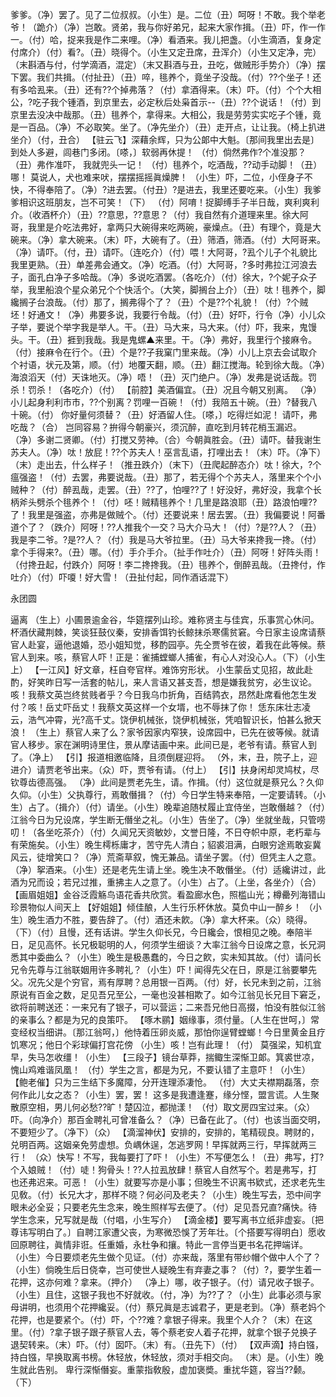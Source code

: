<!-- { "loadSidebar": true } -->
爹爹。（净）罢了。见了二位叔叔。（小生）是。二位（丑）呵呀！不敢。我个举老爷！（跪介）（净）岂敢。贤弟，我与你好弟兄，起来大家作揖。（丑）吓，作一作一。（付）哈，捉来我是作二来哩。（净）看酒来。我儿把盏。（小生滴酒，复身定付席介）（付）看?。（丑）晓得个。（小生又定丑席，丑浑介）（小生又定净，完）（末斟酒与付，付学滴酒，混定）（末又斟酒与丑，丑吃，做贼形手势介）（净）摆下罢。我们共揖。（付扯丑）（丑）啐，毴养个，竟坐子没哉。（付）??个坐子！还有多哈厾来。（丑）还有??个掉弗落？（付）拿酒得来。（末）吓。（付）个个大相公，?吃子我个锺酒，到京里去，必定秋后处枭首示--（丑）??个说话！（付）到京里去没决中哉那。（丑）毴养个，拿得来。大相公，我是劳劳实实吃子个锺，竟是一百品。（净）不必取笑。坐了。（净先坐介）（丑）走开点，让让我。（椅上扒进坐介）（付，丑合）
【驻云飞】深藉余辉，只为公郞中大魁。〔那间我里出去是〕到处人多避，闾巷门多闭。〔嗏，〕软弱再休提！
（付）倘然弗作?个准没那？（丑）弗作准吓，
我就兜头一记！
（付）毴养个，吃酒哉，??动手动脚！（丑）哪！
莫说人，犬也难来吠，摆摆摇摇眞燥脾！
（小生）吓，二位，小侄身子不快，不得奉陪了。（净）?进去罢。（付丑）?是进去，我里还要吃来。（小生）我爹爹相识这班朋友，岂不可笑！（下）
（付）阿唷！捉脚缚手子半日哉，爽利爽利介。（收酒杯介）（丑）??意思，??意思？（付）我自然有介道理来里。徐大阿哥，我里是介吃法弗好，拿两只大碗得来吃两碗，豪燥点。（丑）有理个，竟是大碗来。（净）拿大碗来。（末）吓，大碗有了。（丑）筛酒，筛酒。（付）大阿哥来。（净）请吓。（付，丑）请吓。（连吃介）（付）喂！大阿哥，?厾个儿子个礼貌比我里更熟。（丑）单差弗会通文。（净）吃酒。（付）大阿哥，?多时弗拉江河浪去子，面孔白净子多哈哉。（净）多说吃酒罢。（各吃介）（付）徐大，?个妮子众子举，我里船浪个星众弟兄个个快活个。（大笑，脚搁台上介）（丑）呔！毴养个，脚纔搁子台浪哉。（付）那了，搁弗得个了？（丑）个是??个礼貌！（付）?个贼坯！好通文！（净）弗要多说，我要行令哉。（付）（丑）好吓，行令（净）小儿众子举，要说个举字我是举人。干。（丑）马大来，马大来。（付）吓，我来，鬼馒头。干。（丑）捱到我哉。我是鬼螺▲来里。干。（净）弗好，我里行个接麻令。（付）接麻令在行个。（丑）个是??子我窠门里来哉。（净）小儿上京去会试取介个衬语，状元及第，顺。（付）地覆天翻，顺。（丑）翻江搅海。轮到徐大哉。（净）海浪滔天（付）天诛地灭。（净）唔！（丑）灭门绝户。（净）发弗是说话哉。罚杀！罚杀！（各吃介）（付）
【前腔】美酒偏宜。（丑）况且今朝又别离。
（净）小儿起身利利市市，??个别离？罚哩一百碗！（付）我陪五十碗。（丑）?替我八十碗。（付）
你好量何须替？（丑）好酒留人住。〔嗏，〕吃得烂如泥！
请吓，弗吃哉？（合）
岂同容易？拚得今朝豪兴，须沉醉，直吃到月转花梢玉漏迟。
（净）多谢二贤卿。（付）打搅又劳神。（合）今朝眞胜会。（丑）请吓。替我谢生苏夫人。（净）呔！放屁！??个苏夫人！巫言乱语，打哩出去！（末）吓。（净下）（末）走出去，什么样子！（推丑跌介）（末下）（丑爬起醉态介）呔！徐大，?个瘟强盗！（付）去罢，弗要说哉。（丑）那了，若无得个个苏夫人，落里来个个小贼种？（付）醉厾哉，走罢。（丑）??了，怕哩??了！好没好，弗好没，我拿个长柄斧头劈杀个毴养个！（付）呸！贼精毴养个！几里是路浪耶（丑）路浪怕哩??了！我里是强盗，亦弗是做贼个。（付）还要说来！居去罢。（丑）我偏要说！阿番道个了？（跌介）阿呀！??人推我个一交？马大介马大！（付）?是??人？（丑）我是李二爷。?是??人？（付）我是马大爷拉里。（丑）马大爷来搀我一搀。（付）拿个手得来?。（丑）哪。（付）手介手介。（扯手作吐介）（丑）阿呀！好阵头雨！（付搀丑起，付跌介）阿呀！李二搀搀我。（丑）毴养个，倒醉厾哉。（丑搀付，作吐介）（付）吓嗄！好大雪！（丑扯付起，同作酒话混下）
 
永团圆
 
逼离
（生上）小圃景逾金谷，华筵摆列山珍。难称贤主与佳宾，乐事赏心休问。杯酒伏藏荆棘，笑谈狂鼓仪秦，安排香饵钓长鲸抹杀寒儒贫窘。今日家主设席请蔡官人赴宴，逼他退婚，恐小姐知觉，移酌园亭。先仝贾爷在彼，着我在此等候。蔡官人到来。咳，蔡官人吓！正是：雀捕螳螂人捕雀，有心人对没心人。（下）（小生上）
【一江风】好文章，枉自夸官样。难饰穷形状。
小生蒙岳丈见招，故此赴酌，好笑昨日写一活套的帖儿，来人言语又甚支吾，想是嫌我贫穷，必生议论。咳！我蔡文英岂终贫贱者乎？今日我乌巾折角，百结鹑衣，昂然赴席看他怎生发付？咳！岳丈吓岳丈！我蔡文英这样一个女壻，也不辱抹了你！
恁东床壮志凌云，浩气冲霄，光?高千丈。饶伊机械张，饶伊机械张，凭咱智识长，怕甚么掀天浪！
（生上）蔡官人来了么？家爷因家内窄狭，设席园中，已先在彼等候。就请官人移步。家在渊明诗里住，景从摩诘画中来。此间已是，老爷有请。蔡官人到了。（净上）
【引】报道相邀临降，且须倒屣迎将。
（外，末，丑，院子上，迎进介）请贾老爷出来。（众）吓，贾爷有请。（付上）
【引】扶身闲却灵鸠杖，尽钦尊齿德高强。
（净）此间是贾老先生，请。作揖。（付）这位就是蔡兄么？久仰久仰。（小生）父执尊行，焉敢僭揖？（付）今日学生特来奉陪，一定要请转。（小生）占了。（揖介）（付）请坐。（小生）晚辈追随杖履止宜侍坐，岂敢僭越？（付）江翁今日为兄设席，学生断无僭坐之礼。（小生）告坐了。（净）坐就坐哉，只管唠叨！（各坐吃茶介）（付）久闻兄天资敏妙，文誉日隆，不日夺帜中原，老朽辈与有荣施矣。（小生）晚生樗栎庸才，苦守先人清白；貂裘泪满，白眼穷途焉敢妄冀风云，徒增笑口？（净）荒斋草叙，愧无兼品。请坐子罢。（付）但凭主人之意。（净）挐酒来。（小生）还是老先生请上坐。晚生决不敢僭坐。（付）适纔讲过，此酒为兄而设；若兄过推，重拂主人之意了。（小生）占了。（上坐，各坐介）（合）
【画眉姐姐】金谷泛霞觞鸟语花香共欣赏。看盈廊水色，照槛山光；樽罍列海错山珍景物似人间天上
【好姐姐】倾佳酿，人生行乐杯休放。莫负中山一醉乡！
（小生）晚生酒力不胜，要告辞了。（付）酒还未飮。（净）拿大杯来。（众）晓得。（下）（付）且慢，还有话讲。学生久仰长兄，今日纔会，恨相见之晚。奉陪半日，足见高怀。长兄极聪明的人，何须学生细谈？大率江翁今日设席之意，长兄洞悉其中委曲么？（小生）晚生是极愚蠢的，今日之飮，实未知其故。（付）请问长兄令先尊与江翁联姻用许多聘礼？（小生）吓！闻得先父在日，原是江翁要攀先父。况先父是个穷官，焉有厚聘？总用银一百两。（付）好，长兄未到之前，江翁原说有百金之数，足见吾兄至公，一毫也没甚相欺了。如今江翁见长兄目下窘乏，欲将前聘送还：一来兄有了银子，可以营运；二来吾兄他日高掇，怕没有胜似江翁的亲事么？都是为兄的良策吓。
【啄木鹂】姻缘事，须付量。〔人生在世呵，〕常变经权当细讲。〔那江翁呵，〕他恃着压卵炎威，那怕你逞臂螳螂！今日里黄金且疗饥寒况；他日个彩球偏打宫花傍
（小生）咳！岂有此理！（付）
莫强梁，知机宜早，失马怎收缰！（小生）
【三段子】镜台草莽，揣鲰生深惭卫郞。箕裘世凉，愧山鸡难谐凤凰！
（付）学生之言，都是为兄，不要认错了主意吓！（小生）
【鲍老催】只为三生结下多魔障，分开连理添凄怆。
（付）大丈夫襟期磊落，奈何作此儿女之态？（小生）罢，罢！
这多是我遭逢蹇，缘分悭，盟言谎。人生聚散原空相，男儿何必愁??旷！楚囚泣，都抛漾！
（付）取文房四宝过来。（众）吓。（向净介）那百金聘礼可曾准备么？（净）已备在此了。（付）也该当面交明，不要短少了。（净下）（众）
【滴溜神伏】安排的，安排的，笔精砚良。聘财的，兑明百两。这姻亲免劳虚想。负嵎休逞，怎逃罗网！早挥就两三行，早挥就两三行！
（众）快写！不写，我每要打了吓！（小生）不写便怎么！（丑）弗写，打?个入娘贼！（付）唗！狗骨头！??人拉厾放肆！蔡官人自然写个。若是弗写，打也还弗迟来。可恶！（小生）就要写亦是小事；但晚生不识离书欵式，还求老先生见敎。（付）长兄大才，那样不晓？何必问及老夫？（小生）晚生写去，恐中间字眼未必全妥；只要老先生念来，晚生照样写去便了。（付）足见吾兄直?痛快。待学生念来，兄写就是哉（付唱，小生写介）
【滴金楼】要写离书立纸非虚妄。〔把尊讳写明白了。〕自聘江家遭父丧，为寒微恐悞了芳年壮。〔个搭要写得明白〕愿收回原聘往，眞情非诳。任重婚，永杜争和攘。特此一言停当更书名花押端详。
（小生）今日要烦老先生做个见证。（付）亦来哉，落里有带纱帽个做中人个了？（小生）倘晚生后日侥幸，岂可使世人疑晚生有弃妻之事？（付）?，要学生着一花押，这亦何难？拿来。（押介）
（净上）哪，收子银子。（付）请兄收子银子。（小生）且住，这银子我也不好就收。（付，净）为??了？（小生）此事必须与家母讲明，也须用个花押纔妥。（付）蔡兄眞是志诚君子，更是老到。（净）蔡老妈个花押，也是要紧个。（付）吓，个??难？拿银子得来。我里个人介？（末）在这里。（付）?拿子银子跟子蔡官人去，等个蔡老安人着子花押，就拿个银子兑换子退契转来。（末）吓。（付）囡吓。（末）有。（丑先下）（付）
【双声滴】持白镪，持白镪，早换取离书榜。休轻放，休轻放，须对手相交向。
（末）是。（小生）晚生就此告别。
卑行深惭僭妄。重蒙指敎殷，虚加褒奬。重扰华筵，容当??颡。（下）
